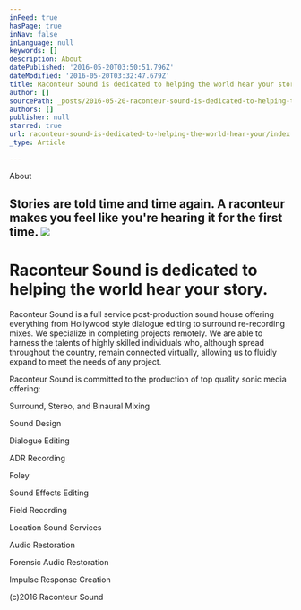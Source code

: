 ```yaml
---
inFeed: true
hasPage: true
inNav: false
inLanguage: null
keywords: []
description: About
datePublished: '2016-05-20T03:50:51.796Z'
dateModified: '2016-05-20T03:32:47.679Z'
title: Raconteur Sound is dedicated to helping the world hear your story.
author: []
sourcePath: _posts/2016-05-20-raconteur-sound-is-dedicated-to-helping-the-world-hear-your.md
authors: []
publisher: null
starred: true
url: raconteur-sound-is-dedicated-to-helping-the-world-hear-your/index.html
_type: Article

---
```

About

## Stories are told time and time again. A raconteur makes you feel like you're hearing it for the first time. ![](https://the-grid-user-content.s3-us-west-2.amazonaws.com/be1cabd6-c176-49fd-8bc5-88ec400dbf36.png)

# Raconteur Sound is dedicated to helping the world hear your story.

Raconteur Sound is a full service post-production sound house offering everything from Hollywood style dialogue editing to surround re-recording mixes. We specialize in completing projects remotely. We are able to harness the talents of highly skilled individuals who, although spread throughout the country, remain connected virtually, allowing us to fluidly expand to meet the needs of any project.

Raconteur Sound is committed to the production of top quality sonic media offering:

Surround, Stereo, and Binaural Mixing

Sound Design

Dialogue Editing

ADR Recording

Foley

Sound Effects Editing

Field Recording

Location Sound Services

Audio Restoration

Forensic Audio Restoration

Impulse Response Creation

(c)2016 Raconteur Sound